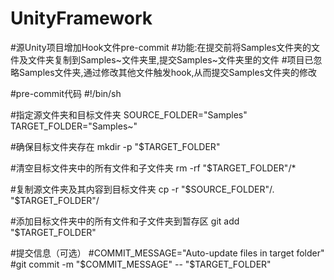 # UnityFramework

#源Unity项目增加Hook文件pre-commit
#功能:在提交前将Samples文件夹的文件及文件夹复制到Samples~文件夹里,提交Samples~文件夹里的文件
#项目已忽略Samples文件夹,通过修改其他文件触发hook,从而提交Samples文件夹的修改

#pre-commit代码
#!/bin/sh

#指定源文件夹和目标文件夹
SOURCE_FOLDER="Samples"
TARGET_FOLDER="Samples~"

#确保目标文件夹存在
mkdir -p "$TARGET_FOLDER"

#清空目标文件夹中的所有文件和子文件夹
rm -rf "$TARGET_FOLDER"/*

#复制源文件夹及其内容到目标文件夹
cp -r "$SOURCE_FOLDER"/. "$TARGET_FOLDER"/

#添加目标文件夹中的所有文件和子文件夹到暂存区
git add "$TARGET_FOLDER"

#提交信息（可选）
#COMMIT_MESSAGE="Auto-update files in target folder"
#git commit -m "$COMMIT_MESSAGE" -- "$TARGET_FOLDER"